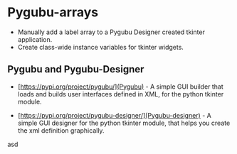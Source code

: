 # Pygubu-arrays

* Manually add a label array to a Pygubu Designer created tkinter application. 
* Create class-wide instance variables for tkinter widgets.

## Pygubu and Pygubu-Designer 

* [https://pypi.org/project/pygubu/](Pygubu) - A simple GUI builder that loads and builds user interfaces defined in XML, for the python tkinter module.

* [https://pypi.org/project/pygubu-designer/](Pygubu-designer) - A simple GUI designer for the python tkinter module, that helps you create the xml definition graphically.

asd



